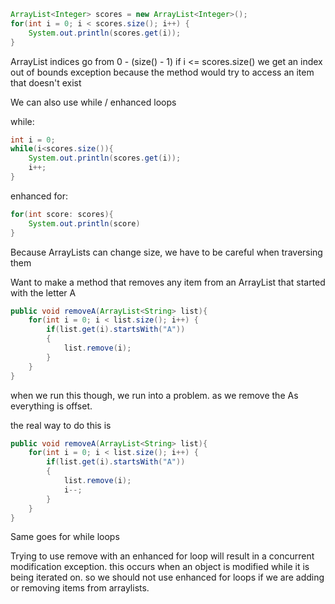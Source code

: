 ```java
ArrayList<Integer> scores = new ArrayList<Integer>();
for(int i = 0; i < scores.size(); i++) {
	System.out.println(scores.get(i));
}
```

ArrayList indices go from 0 - (size() - 1)
if i <= scores.size() we get an index out of bounds exception because the method would try to access an item that doesn't exist 


We can also use while / enhanced loops

while:
```java
int i = 0;
while(i<scores.size()){
	System.out.println(scores.get(i));
	i++;
}
```

enhanced for:
```java
for(int score: scores){
	System.out.println(score)
}
```

Because ArrayLists can change size, we have to be careful when traversing them

Want to make a method that removes any item from an ArrayList that started with the letter A

```java
public void removeA(ArrayList<String> list){
	for(int i = 0; i < list.size(); i++) {
		if(list.get(i).startsWith("A"))
		{
			list.remove(i);
		}
	}
}
```

when we run this though, we run into a problem. as we remove the As everything is offset. 

the real way to do this is 
```java
public void removeA(ArrayList<String> list){
	for(int i = 0; i < list.size(); i++) {
		if(list.get(i).startsWith("A"))
		{
			list.remove(i);
			i--;
		}
	}
}
```

Same goes for while loops

Trying to use remove with an enhanced for loop will result in a concurrent modification exception. this occurs when an object is modified while it is being iterated on. so we should not use enhanced for loops if we are adding or removing items from arraylists.

